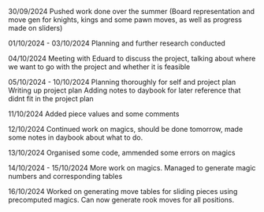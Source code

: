  30/09/2024
 Pushed work done over the summer (Board representation and move gen for knights, kings and some pawn moves, as well as progress made on sliders)

 01/10/2024 - 03/10/2024
 Planning and further research conducted

 04/10/2024
 Meeting with Eduard to discuss the project, talking about where we want to go with the project and whether it is feasible

 05/10/2024 - 10/10/2024
 Planning thoroughly for self and project plan
 Writing up project plan
 Adding notes to daybook for later reference that didnt fit in the project plan

 11/10/2024
 Added piece values and some comments

 12/10/2024
 Continued work on magics, should be done tomorrow, made some notes in daybook about what to do.

 13/10/2024
 Organised some code, ammended some errors on magics

 14/10/2024 - 15/10/2024
 More work on magics.
 Managed to generate magic numbers and corresponding tables

 16/10/2024
 Worked on generating move tables for sliding pieces using precomputed magics. Can now generate rook moves for all positions.